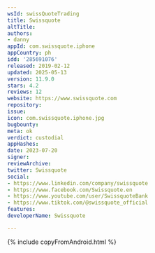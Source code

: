 ```yaml
---
wsId: swissQuoteTrading
title: Swissquote
altTitle: 
authors:
- danny
appId: com.swissquote.iphone
appCountry: ph
idd: '285691076'
released: 2019-02-12
updated: 2025-05-13
version: 11.9.0
stars: 4.2
reviews: 12
website: https://www.swissquote.com
repository: 
issue: 
icon: com.swissquote.iphone.jpg
bugbounty: 
meta: ok
verdict: custodial
appHashes: 
date: 2023-07-20
signer: 
reviewArchive: 
twitter: Swissquote
social:
- https://www.linkedin.com/company/swissquote
- https://www.facebook.com/Swissquote.en
- https://www.youtube.com/user/SwissquoteBank
- https://www.tiktok.com/@swissquote_official
features: 
developerName: Swissquote

---
```


{% include copyFromAndroid.html %}
